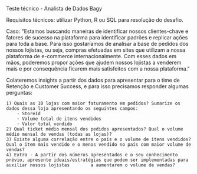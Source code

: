 Teste técnico - Analista de Dados Bagy

Requisitos técnicos: utilizar Python, R ou SQL para resolução do desafio.

Caso:
"Estamos buscando maneiras de identificar nossos clientes-chave e fatores de sucesso na plataforma para identificar padrões e replicar ações para toda a base. Para isso gostaríamos de analisar a base de pedidos dos nossos lojistas, ou seja, compras efetuadas em sites que utilizam a nossa plataforma de e-commerce internacionalmente. Com esses dados em mãos, poderemos propor ações que ajudem nossos lojistas a venderem mais e por consequência ficarem mais satisfeitos com a nossa plataforma."

  Colateremos insights a partir dos dados para apresentar para o time de Retenção e Customer Success, e para isso precisamos responder algumas perguntas:
  
    1) Quais as 10 lojas com maior faturamento em pedidos? Sumarize os dados dessa loja apresentando os seguintes campos:
        ◦ StoreId
        ◦ Volume total de itens vendidos
        ◦ Valor total vendido
    2) Qual ticket médio mensal dos pedidos apresentados? Qual o volume médio mensal de vendas (todas as lojas)?
    3) Existe alguma correlação entre o país e o volume de itens vendidos? Qual o item mais vendido e o menos vendido no país com maior volume de vendas?
    4) Extra - A partir dos números apresentados e o seu conhecimento prévio, apresente ideais/estratégias que podem ser implementadas para auxiliar nossos lojistas        a aumentarem o volume de vendas?

